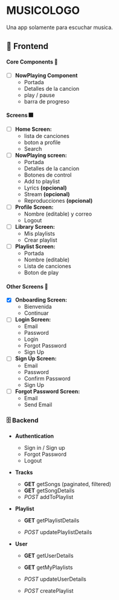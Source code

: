 # MUSICOLOGO

Una app solamente para escuchar musica.

## 📱 Frontend

#### Core Components 🎸
- [ ] **NowPlaying Component**
  - Portada
  - Detalles de la cancion
  - play / pause
  - barra de progreso

#### Screens 🎆
- [ ] **Home Screen:**
  - lista de canciones
  - boton a profile
  - Search
- [ ] **NowPlaying screen:**
  - Portada
  - Detalles de la cancion
  - Botones de control
  - Add to playlist
  - Lyrics **(opcional)**
  - Stream **(opcional)**
  - Reproducciones **(opcional)**
- [ ] **Profile Screen:**
  - Nombre (editable) y correo
  - Logout
- [ ] **Library Screen:**
  - Mis playlists
  - Crear playlist
- [ ] **Playlist Screen:**
  - Portada
  - Nombre (editable)
  - Lista de canciones
  - Boton de play

#### Other Screens 🎇
- [x] **Onboarding Screen:**
  - Bienvenida
  - Continuar
- [ ] **Login Screen:**
  - Email
  - Password
  - Login
  - Forgot Password
  - Sign Up
- [ ] **Sign Up Screen:**
  - Email
  - Password
  - Confirm Password
  - Sign Up
- [ ] **Forgot Password Screen:**
  - Email
  - Send Email

### 🗄️ Backend
- **Authentication**
  - Sign in / Sign up
  - Forgot Password
  - Logout

- **Tracks**
  - **GET** getSongs (paginated, filtered)
  - **GET** getSongDetails
  - *POST* addToPlaylist

- **Playlist**
  - **GET** getPlaylistDetails

  - *POST* updatePlaylistDetails

- **User**
  - **GET** getUserDetails
  - **GET** getMyPlaylists

  - *POST* updateUserDetails
  - *POST* createPlaylist
